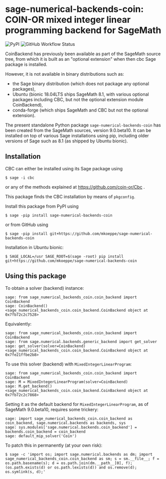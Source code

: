 # sage-numerical-backends-coin: COIN-OR mixed integer linear programming backend for SageMath

![PyPI](https://img.shields.io/pypi/v/sage-numerical-backends-coin)
![GitHub Workflow Status](https://github.com/mkoeppe/sage-numerical-backends-coin/workflows/Build%20and%20test%20Python%20package/badge.svg)

CoinBackend has previously been available as part of the SageMath source tree,
from which it is built as an "optional extension" when then cbc Sage package is installed.

However, it is not available in binary distributions such as:
- the Sage binary distribution (which does not package any optional packages),
- Ubuntu (bionic 18.04LTS ships SageMath 8.1, with various optional packages including CBC, but not the optional extension module CoinBackend),
- conda-forge (which ships SageMath and CBC but not the optional extension).

The present standalone Python package `sage-numerical-backends-coin` has been created from the SageMath sources, version 9.0.beta10.  It can be installed on top of various Sage installations using pip, including older versions of Sage such as 8.1 (as shipped by Ubuntu bionic).

## Installation

CBC can either be installed using its Sage package using

    $ sage -i cbc

or any of the methods explained at https://github.com/coin-or/Cbc .

This package finds the CBC installation by means of ``pkgconfig``.

Install this package from PyPI using

    $ sage -pip install sage-numerical-backends-coin

or from GitHub using

    $ sage -pip install git+https://github.com/mkoeppe/sage-numerical-backends-coin

Installation in Ubuntu bionic:

    $ SAGE_LOCAL=/usr SAGE_ROOT=$(sage -root) pip install git+https://github.com/mkoeppe/sage-numerical-backends-coin

## Using this package

To obtain a solver (backend) instance:

    sage: from sage_numerical_backends_coin.coin_backend import CoinBackend
    sage: CoinBackend()
    <sage_numerical_backends_coin.coin_backend.CoinBackend object at 0x7fb72c2c7528>

Equivalently:

    sage: from sage_numerical_backends_coin.coin_backend import CoinBackend
    sage: from sage.numerical.backends.generic_backend import get_solver
    sage: get_solver(solver=CoinBackend)
    <sage_numerical_backends_coin.coin_backend.CoinBackend object at 0x7fe21ffbe2b8>

To use this solver (backend) with `MixedIntegerLinearProgram`:

    sage: from sage_numerical_backends_coin.coin_backend import CoinBackend
    sage: M = MixedIntegerLinearProgram(solver=CoinBackend)
    sage: M.get_backend()
    <sage_numerical_backends_coin.coin_backend.CoinBackend object at 0x7fb72c2c7868>

Setting it as the default backend for `MixedIntegerLinearProgram`, as of SageMath 9.0.beta10, requires some trickery:

    sage: import sage_numerical_backends_coin.coin_backend as coin_backend, sage.numerical.backends as backends, sys
    sage: sys.modules['sage.numerical.backends.coin_backend'] = backends.coin_backend = coin_backend
    sage: default_mip_solver('Coin')

To patch this in permanently (at your own risk):

    $ sage -c 'import os; import sage.numerical.backends as dm; import sage_numerical_backends_coin.coin_backend as sm; s = sm.__file__; f = os.path.basename(s); d = os.path.join(dm.__path__[0], f); (os.path.exists(d) or os.path.lexists(d)) and os.remove(d); os.symlink(s, d);'
